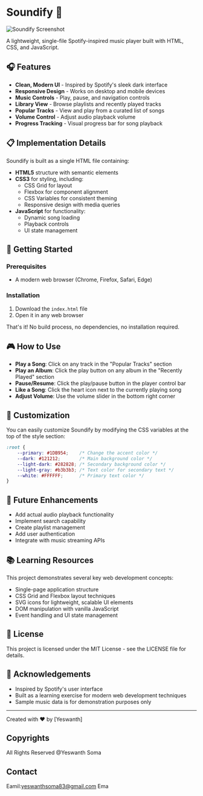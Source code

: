 # Soundify 🎵

![Soundify Screenshot](/api/placeholder/800/400)

A lightweight, single-file Spotify-inspired music player built with HTML, CSS, and JavaScript.

## 🎧 Features

- **Clean, Modern UI** - Inspired by Spotify's sleek dark interface
- **Responsive Design** - Works on desktop and mobile devices
- **Music Controls** - Play, pause, and navigation controls
- **Library View** - Browse playlists and recently played tracks
- **Popular Tracks** - View and play from a curated list of songs
- **Volume Control** - Adjust audio playback volume
- **Progress Tracking** - Visual progress bar for song playback

## 📋 Implementation Details

Soundify is built as a single HTML file containing:

- **HTML5** structure with semantic elements
- **CSS3** for styling, including:
  - CSS Grid for layout
  - Flexbox for component alignment
  - CSS Variables for consistent theming
  - Responsive design with media queries
- **JavaScript** for functionality:
  - Dynamic song loading
  - Playback controls
  - UI state management

## 🚀 Getting Started

### Prerequisites

- A modern web browser (Chrome, Firefox, Safari, Edge)

### Installation

1. Download the `index.html` file
2. Open it in any web browser

That's it! No build process, no dependencies, no installation required.

## 🎮 How to Use

- **Play a Song**: Click on any track in the "Popular Tracks" section
- **Play an Album**: Click the play button on any album in the "Recently Played" section
- **Pause/Resume**: Click the play/pause button in the player control bar
- **Like a Song**: Click the heart icon next to the currently playing song
- **Adjust Volume**: Use the volume slider in the bottom right corner

## 🎨 Customization

You can easily customize Soundify by modifying the CSS variables at the top of the style section:

```css
:root {
    --primary: #1DB954;    /* Change the accent color */
    --dark: #121212;       /* Main background color */
    --light-dark: #282828; /* Secondary background color */
    --light-gray: #b3b3b3; /* Text color for secondary text */
    --white: #FFFFFF;      /* Primary text color */
}
```

## 🔮 Future Enhancements

- Add actual audio playback functionality
- Implement search capability
- Create playlist management
- Add user authentication
- Integrate with music streaming APIs

## 📚 Learning Resources

This project demonstrates several key web development concepts:

- Single-page application structure
- CSS Grid and Flexbox layout techniques
- SVG icons for lightweight, scalable UI elements
- DOM manipulation with vanilla JavaScript
- Event handling and UI state management

## 📝 License

This project is licensed under the MIT License - see the LICENSE file for details.

## 🙏 Acknowledgements

- Inspired by Spotify's user interface
- Built as a learning exercise for modern web development techniques
- Sample music data is for demonstration purposes only
---


Created with ❤️ by [Yeswanth]

## Copyrights

All Rights Reserved @Yeswanth Soma

## Contact

Eamil:yeswanthsoma83@gmail.com
Ema
